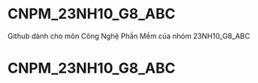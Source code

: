 # CNPM_23NH10_G8_ABC
Github dành cho môn Công Nghệ Phần Mềm của nhóm 23NH10_G8_ABC
# CNPM_23NH10_G8_ABC
